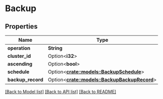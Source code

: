 # Backup

## Properties

Name | Type | Description | Notes
------------ | ------------- | ------------- | -------------
**operation** | **String** |  | 
**cluster_id** | Option<**i32**> |  | [optional]
**ascending** | Option<**bool**> |  | [optional]
**schedule** | Option<[**crate::models::BackupSchedule**](Backup_schedule.md)> |  | [optional]
**backup_record** | Option<[**crate::models::BackupBackupRecord**](Backup_backup_record.md)> |  | [optional]

[[Back to Model list]](../README.md#documentation-for-models) [[Back to API list]](../README.md#documentation-for-api-endpoints) [[Back to README]](../README.md)


